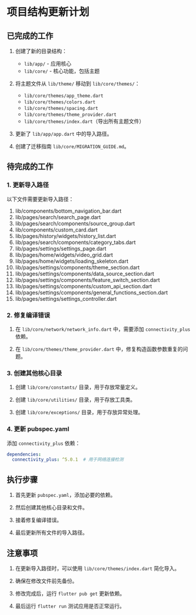 # 项目结构更新计划

## 已完成的工作

1. 创建了新的目录结构：
   - `lib/app/` - 应用核心
   - `lib/core/` - 核心功能，包括主题

2. 将主题文件从 `lib/theme/` 移动到 `lib/core/themes/`：
   - `lib/core/themes/app_theme.dart`
   - `lib/core/themes/colors.dart`
   - `lib/core/themes/spacing.dart`
   - `lib/core/themes/theme_provider.dart`
   - `lib/core/themes/index.dart`（导出所有主题文件）

3. 更新了 `lib/app/app.dart` 中的导入路径。

4. 创建了迁移指南 `lib/core/MIGRATION_GUIDE.md`。

## 待完成的工作

### 1. 更新导入路径

以下文件需要更新导入路径：

1. lib/components/bottom_navigation_bar.dart
2. lib/pages/search/search_page.dart
3. lib/pages/search/components/source_group.dart
4. lib/components/custom_card.dart
5. lib/pages/history/widgets/history_list.dart
6. lib/pages/search/components/category_tabs.dart
7. lib/pages/settings/settings_page.dart
8. lib/pages/home/widgets/video_grid.dart
9. lib/pages/home/widgets/loading_skeleton.dart
10. lib/pages/settings/components/theme_section.dart
11. lib/pages/settings/components/data_source_section.dart
12. lib/pages/settings/components/feature_switch_section.dart
13. lib/pages/settings/components/custom_api_section.dart
14. lib/pages/settings/components/general_functions_section.dart
15. lib/pages/settings/settings_controller.dart

### 2. 修复编译错误

1. 在 `lib/core/network/network_info.dart` 中，需要添加 `connectivity_plus` 依赖。

2. 在 `lib/core/themes/theme_provider.dart` 中，修复构造函数参数重复的问题。

### 3. 创建其他核心目录

1. 创建 `lib/core/constants/` 目录，用于存放常量定义。

2. 创建 `lib/core/utilities/` 目录，用于存放工具类。

3. 创建 `lib/core/exceptions/` 目录，用于存放异常处理。

### 4. 更新 pubspec.yaml

添加 `connectivity_plus` 依赖：

```yaml
dependencies:
  connectivity_plus: ^5.0.1  # 用于网络连接检测
```

## 执行步骤

1. 首先更新 `pubspec.yaml`，添加必要的依赖。

2. 然后创建其他核心目录和文件。

3. 接着修复编译错误。

4. 最后更新所有文件的导入路径。

## 注意事项

1. 在更新导入路径时，可以使用 `lib/core/themes/index.dart` 简化导入。

2. 确保在修改文件前先备份。

3. 修改完成后，运行 `flutter pub get` 更新依赖。

4. 最后运行 `flutter run` 测试应用是否正常运行。